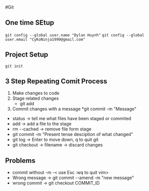#Git

## One time SEtup
`git config --global user.name "Dylan Huynh"`
`git config --global user.email "CyKoNinja1999@gmail.com"`

## Project Setup
`git init`

## 3 Step Repeating Comit Process
1. Make changes to code 
2. Stage related changes
    * git add 
3. Commit changes with a message
    *git commit -m "Message" 

* status -> tell me what files have been staged or commited 
* add -> add a file to the stage
* rm --cached -> remove file form stage 
* git commit -m "Present tense desciption of what changed" 
* git log -> Enter to move down, q to quit git 
* git checkout -> filename  -> discard changes

## Problems
* commit without -m -< use Esc :wq to quit vim>
* Wrong message -> git commit --amend -m "new message"
* wrong commit -> git checkout COMMIT_ID 